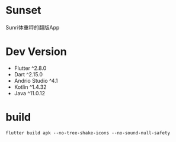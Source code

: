 # Sunset

Sunri体重秤的翻版App
# Dev Version
- Flutter ^2.8.0
- Dart ^2.15.0
- Andrio Studio ^4.1
- Kotlin ^1.4.32
- Java ^11.0.12
# build
 `flutter build apk --no-tree-shake-icons --no-sound-null-safety`

